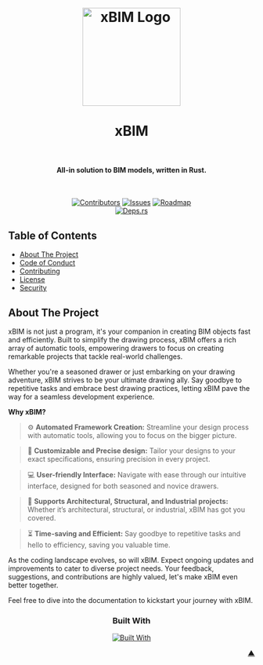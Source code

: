 <a name="readme-top"></a>

<h1 align="center">
  <br />
    <a href="https://xodium.org/">
      <img src="https://gist.githubusercontent.com/illyrius666/a38f03b4fbe9b43faa2c5623137c1250/raw/3a1410e77807097bcfbcf963822b41fadd495d9f/xodium.svg" alt="xBIM Logo" width="200">
    </a>
  <br /><br />
  xBIM
  <br />
  <br />
</h1>

<h4 align="center">All-in solution to BIM models, written in Rust.</h4><br />

<div align="center">

[![Contributors][contributors_shield_url]][contributors_url]
[![Issues][issues_shield_url]][issues_url]
[![Roadmap][roadmap_shield_url]][roadmap_url]<br />
[![Deps.rs][deps_shield_url]][deps_url]</div>

## Table of Contents

- [About The Project](#about-the-project)
- [Code of Conduct][code_of_conduct_url]
- [Contributing][contributing_url]
- [License][license_url]
- [Security][security_url]

## About The Project

xBIM is not just a program, it's your companion in creating BIM objects fast and efficiently. Built to simplify the drawing process, xBIM offers a rich array of automatic tools, empowering drawers to focus on creating remarkable projects that tackle real-world challenges.

Whether you're a seasoned drawer or just embarking on your drawing adventure, xBIM strives to be your ultimate drawing ally. Say goodbye to repetitive tasks and embrace best drawing practices, letting xBIM pave the way for a seamless development experience.

**Why xBIM?**

> :gear: **Automated Framework Creation:** Streamline your design process with automatic tools, allowing you to focus on the bigger picture.

> :straight_ruler: **Customizable and Precise design:** Tailor your designs to your exact specifications, ensuring precision in every project.

> :computer: **User-friendly Interface:** Navigate with ease through our intuitive interface, designed for both seasoned and novice drawers.

> :triangular_ruler: **Supports Architectural, Structural, and Industrial projects:** Whether it’s architectural, structural, or industrial, xBIM has got you covered.

> :hourglass_flowing_sand: **Time-saving and Efficient:** Say goodbye to repetitive tasks and hello to efficiency, saving you valuable time.

As the coding landscape evolves, so will xBIM. Expect ongoing updates and improvements to cater to diverse project needs. Your feedback, suggestions, and contributions are highly valued, let's make xBIM even better together.

Feel free to dive into the documentation to kickstart your journey with xBIM.

<div align="center"><h3>Built With</h3>

[![Built With][built_with_shield_url]][built_with_url]</div>

</details><p align="right"><a href="#readme-top">▲</a></p>

[built_with_shield_url]: https://skillicons.dev/icons?i=rust,github,githubactions
[built_with_url]: https://skillicons.dev
[code_of_conduct_url]: https://github.com/XodiumSoftware/xBIM?tab=coc-ov-file
[contributing_url]: https://github.com/XodiumSoftware/xBIM/blob/main/CONTRIBUTING.md
[contributors_shield_url]: https://img.shields.io/github/contributors/XodiumSoftware/xBIM?style=for-the-badge&color=blue
[contributors_url]: https://github.com/XodiumSoftware/xBIM/graphs/contributors
[deps_shield_url]: https://deps.rs/repo/github/XodiumSoftware/xBIM/status.svg?style=for-the-badge
[deps_url]: https://deps.rs/repo/github/XodiumSoftware/xBIM
[issues_shield_url]: https://img.shields.io/github/issues/XodiumSoftware/xBIM?style=for-the-badge&color=yellow
[issues_url]: https://github.com/XodiumSoftware/xBIM/issues
[license_url]: https://github.com/XodiumSoftware/xBIM?tab=AGPL-3.0-1-ov-file
[roadmap_shield_url]: https://img.shields.io/badge/Roadmap-Click%20Me!-purple.svg?style=for-the-badge
[roadmap_url]: https://github.com/orgs/XodiumSoftware/projects/4
[security_url]: https://github.com/XodiumSoftware/xBIM?tab=security-ov-file
